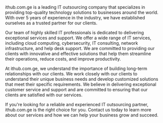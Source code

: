 ithub.com.ge is a leading IT outsourcing company that specializes in providing top-quality technology solutions to businesses around the world. With over 5 years of experience in the industry, we have established ourselves as a trusted partner for our clients.

Our team of highly skilled IT professionals is dedicated to delivering exceptional services and support. We offer a wide range of IT services, including cloud computing, cybersecurity, IT consulting, network infrastructure, and help desk support. We are committed to providing our clients with innovative and effective solutions that help them streamline their operations, reduce costs, and improve productivity.

At ithub.com.ge, we understand the importance of building long-term relationships with our clients. We work closely with our clients to understand their unique business needs and develop customized solutions that meet their specific requirements. We believe in delivering exceptional customer service and support and are committed to ensuring that our clients are satisfied with our services.

If you're looking for a reliable and experienced IT outsourcing partner, ithub.com.ge is the right choice for you. Contact us today to learn more about our services and how we can help your business grow and succeed.
